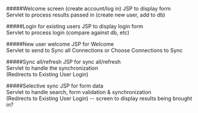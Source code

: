 #####Welcome screen (create account/log in)
JSP to display form 
<br />Servlet to process results passed in (create new user, add to db)

#####Login for existing users
JSP to display login form
<br />Servlet to process login (compare against db, etc)

#####New user welcome
JSP for Welcome
<br />Servlet to send to Sync all Connections or Choose Connections to Sync

#####Sync all/refresh
JSP for sync all/refresh
<br />Servlet to handle the synchronization
<br />(Redirects to Existing User Login)

#####Selective sync
JSP for form data
<br />Servlet to handle search, form validation & synchronization
<br />(Redirects to Existing User Login) -- screen to display results being brought in?